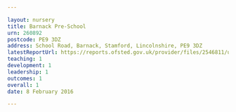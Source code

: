 ```yaml
---

layout: nursery
title: Barnack Pre-School
urn: 260892
postcode: PE9 3DZ
address: School Road, Barnack, Stamford, Lincolnshire, PE9 3DZ
latestReportUrl: https://reports.ofsted.gov.uk/provider/files/2546811/urn/260892.pdf
teaching: 1
development: 1
leadership: 1
outcomes: 1
overall: 1
date: 8 February 2016

---
```

